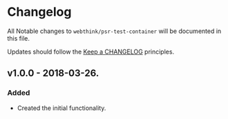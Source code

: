 # Changelog

All Notable changes to `webthink/psr-test-container` will be documented in this file.

Updates should follow the [Keep a CHANGELOG](http://keepachangelog.com/) principles.

## v1.0.0 - 2018-03-26.

### Added
- Created the initial functionality.